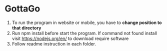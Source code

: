 # GottaGo

1. To run the program in website or mobile, you have to **change position to that directory**
2. Run npm install before start the program. If command not found install visit https://nodejs.org/en/ to download require software
3. Follow readme instruction in each folder.
